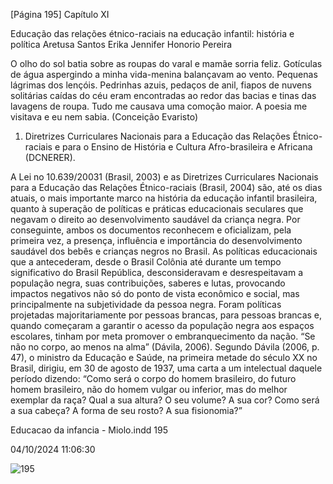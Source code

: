 [Página 195]
Capítulo XI

Educação das relações étnico-raciais
na educação infantil:
história e política
Aretusa Santos
Erika Jennifer Honorio Pereira

O olho do sol batia sobre as roupas do varal e mamãe sorria
feliz. Gotículas de água aspergindo a minha vida-menina
balançavam ao vento. Pequenas lágrimas dos lençóis.
Pedrinhas azuis, pedaços de anil, fiapos de nuvens solitárias
caídas do céu eram encontradas ao redor das bacias e tinas das
lavagens de roupa. Tudo me causava uma comoção maior. A
poesia me visitava e eu nem sabia.
(Conceição Evaristo)

1. Diretrizes Curriculares Nacionais para
a Educação das Relações Étnico-raciais e para o Ensino de História
e Cultura Afro-brasileira e Africana
(DCNERER).

A Lei no 10.639/20031 (Brasil, 2003) e as Diretrizes Curriculares Nacionais para a Educação das Relações Étnico-raciais (Brasil, 2004) são,
até os dias atuais, o mais importante marco na história da educação
infantil brasileira, quanto à superação de políticas e práticas educacionais seculares que negavam o direito ao desenvolvimento saudável
da criança negra. Por conseguinte, ambos os documentos reconhecem
e oficializam, pela primeira vez, a presença, influência e importância
do desenvolvimento saudável dos bebês e crianças negros no Brasil. As
políticas educacionais que a antecederam, desde o Brasil Colônia até
durante um tempo significativo do Brasil República, desconsideravam
e desrespeitavam a população negra, suas contribuições, saberes e
lutas, provocando impactos negativos não só do ponto de vista econômico e social, mas principalmente na subjetividade da pessoa negra.
Foram políticas projetadas majoritariamente por pessoas brancas,
para pessoas brancas e, quando começaram a garantir o acesso da
população negra aos espaços escolares, tinham por meta promover o
embranquecimento da nação. “Se não no corpo, ao menos na alma”
(Dávila, 2006).
Segundo Dávila (2006, p. 47), o ministro da Educação e Saúde,
na primeira metade do século XX no Brasil, dirigiu, em 30 de agosto
de 1937, uma carta a um intelectual daquele período dizendo: “Como
será o corpo do homem brasileiro, do futuro homem brasileiro, não do
homem vulgar ou inferior, mas do melhor exemplar da raça? Qual a
sua altura? O seu volume? A sua cor? Como será a sua cabeça? A forma
de seu rosto? A sua fisionomia?”


Educacao da infancia - Miolo.indd 195

04/10/2024 11:06:30

![195](./img/page_195-01.jpg)
